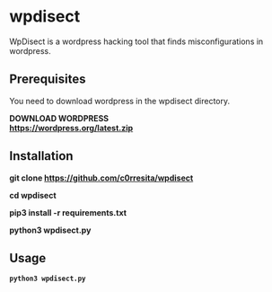 # wpdisect
WpDisect is a wordpress hacking tool that finds misconfigurations in wordpress.

## Prerequisites

You need to download wordpress in the wpdisect directory. 

<b>DOWNLOAD WORDPRESS<b><br>
https://wordpress.org/latest.zip

## Installation

git clone https://github.com/c0rresita/wpdisect<br>

cd wpdisect<br>

pip3 install -r requirements.txt<br>

python3 wpdisect.py<br>
  
## Usage

```python3 wpdisect.py```




